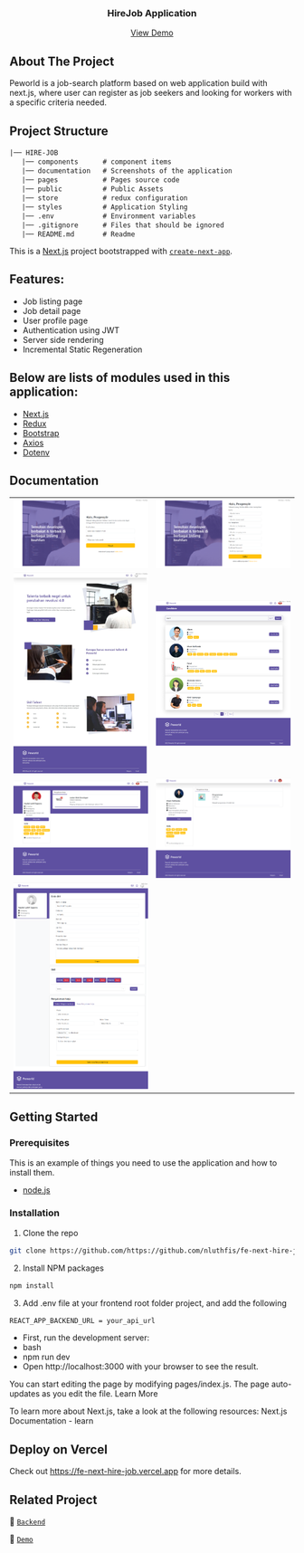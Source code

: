 <br />
<p align="center">

  <h3 align="center">HireJob Application</h3>
  <p align="center">
    <a href="/">View Demo</a>
  </p>
</p>

## About The Project

Peworld is a job-search platform based on web application build with next.js, where user can register as job seekers and looking for workers with a specific criteria needed.

## Project Structure

```
|── HIRE-JOB
   |── components      # component items
   |── documentation   # Screenshots of the application
   |── pages           # Pages source code
   |── public          # Public Assets
   |── store           # redux configuration
   |── styles          # Application Styling
   |── .env            # Environment variables
   |── .gitignore      # Files that should be ignored
   |── README.md       # Readme
```

This is a [Next.js](https://nextjs.org/) project bootstrapped with [`create-next-app`](https://github.com/vercel/next.js/tree/canary/packages/create-next-app).

## Features:

- Job listing page
- Job detail page
- User profile page
- Authentication using JWT
- Server side rendering
- Incremental Static Regeneration

## Below are lists of modules used in this application:

- [Next.js](https://nextjs.org/)
- [Redux](https://redux.js.org/)
- [Bootstrap](https://getbootstrap.com/)
- [Axios](https://axios-http.com/)
- [Dotenv](https://www.npmjs.com/package/dotenv)

## Documentation

<table>
<tr>
<td><img width="350px" src="./documentation/login.jpg" border="0" alt="login" /></td>
    <td> <img width="350px" src="./documentation/register.jpg" border="0"  alt="Register" /></td>
</tr>
<td><img width="350px" src="./documentation/home.jpg" border="0" alt="home" /></td>
    <td> <img width="350px" src="./documentation/candidate.jpg" border="0"  alt="candidate" /></td>
</tr>
<td><img width="350px" src="./documentation/profile.jpg" border="0" alt="profile" /></td>
    <td> <img width="350px" src="./documentation/otheruser.jpg" border="0"  alt="otheruser" /></td>
</tr>
<td><img width="350px" src="./documentation/editProfile.jpg" border="0" alt="editprofile" /></td>

</tr>
</table>

## Getting Started

### Prerequisites

This is an example of things you need to use the application and how to install them.

- [node.js](https://nodejs.org/en/download/)

### Installation

1. Clone the repo

```sh
git clone https://github.com/https://github.com/nluthfis/fe-next-hire-job
```

2. Install NPM packages

```sh
npm install
```

3. Add .env file at your frontend root folder project, and add the following

```sh
REACT_APP_BACKEND_URL = your_api_url

```

- First, run the development server:
- bash
- npm run dev
- Open http://localhost:3000 with your browser to see the result.

You can start editing the page by modifying pages/index.js. The page auto-updates as you edit the file.
Learn More

To learn more about Next.js, take a look at the following resources:
Next.js Documentation - learn

## Deploy on Vercel

Check out https://fe-next-hire-job.vercel.app for more details.

## Related Project

:rocket: [`Backend`](https://github.com/nluthfis/hire_job_be)

:rocket: [`Demo`](fe-next-hire-job.vercel.app)
